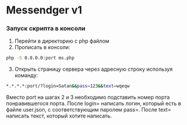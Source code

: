 # Messendger v1

### Запуск скрипта в консоли
  1. Перейти в директорию с php файлом
  2. Прописать в консоли: 
```bash
php -S 0.0.0.0:port ms.php
```
  3. Открыть страницу сервера через адресную строку используя команду:
```bash
*.*.*.*:port/?login=Satan&&pass=123&&text=wqeqw
```
Вместо port на шагах 2 и 3 необходимо подставить номер порта понравившегося порта.
После login= написать логин, который есть в файле user.json, с соответствующим паролем pass=.
После text= написать текст, который хотите написать.